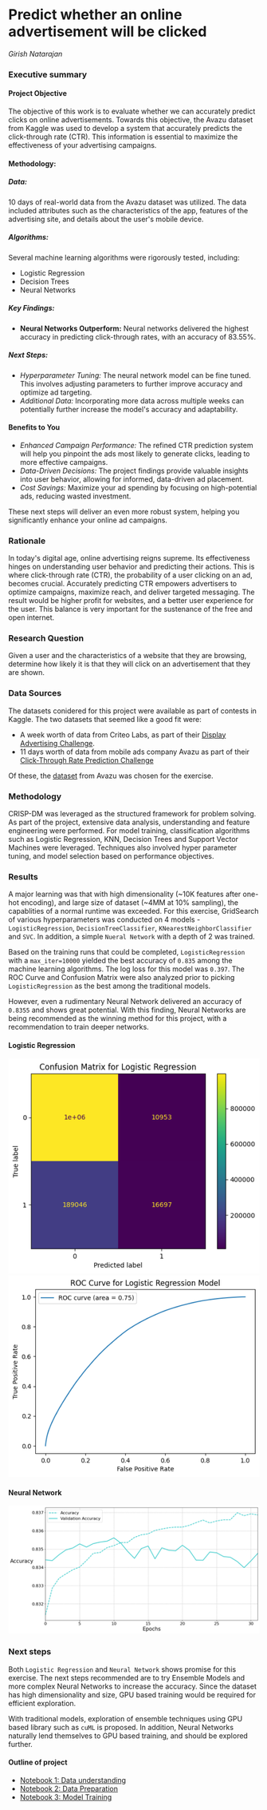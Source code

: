 # Predict whether an online advertisement will be clicked

*Girish Natarajan*

### Executive summary
#### Project Objective 
The objective of this work is to evaluate whether we can accurately predict clicks on online advertisements. Towards this objective, the Avazu dataset from Kaggle was used to develop a system that accurately predicts the click-through rate (CTR). This information is essential to maximize the effectiveness of your advertising campaigns.
#### Methodology:

##### Data: 

10 days of real-world data from the Avazu dataset was utilized. The data included attributes such as the characteristics of the app, features of the advertising site, and details about the user's mobile device.

##### Algorithms:

Several machine learning algorithms were rigorously tested, including:
* Logistic Regression
* Decision Trees
* Neural Networks

##### Key Findings:

* **Neural Networks Outperform:** Neural networks delivered the highest accuracy in predicting click-through rates, with an accuracy of 83.55%.

##### Next Steps:

* _Hyperparameter Tuning:_ The neural network model can be fine tuned. This involves adjusting parameters to further improve accuracy and optimize ad targeting.
* _Additional Data:_ Incorporating more data across multiple weeks can potentially further increase the model's accuracy and adaptability.

#### Benefits to You

* _Enhanced Campaign Performance:_ The refined CTR prediction system will help you pinpoint the ads most likely to generate clicks, leading to more effective campaigns.
* _Data-Driven Decisions:_ The project findings provide valuable insights into user behavior, allowing for informed, data-driven ad placement.
* _Cost Savings:_ Maximize your ad spending by focusing on high-potential ads, reducing wasted investment.
  
These next steps will deliver an even more robust system, helping you significantly enhance your online ad campaigns.

### Rationale
In today's digital age, online advertising reigns supreme. Its effectiveness hinges on understanding user behavior and predicting their actions. This is where click-through rate (CTR), the probability of a user clicking on an ad, becomes crucial. Accurately predicting CTR empowers advertisers to optimize campaigns, maximize reach, and deliver targeted messaging. The result would be higher profit for websites, and a better user experience for the user. This balance is very important for the sustenance of the free and open internet.

### Research Question
Given a user and the characteristics of a website that they are browsing, determine how likely it is that they will click on an advertisement that they are shown.

### Data Sources
The datasets conidered for this project were available as part of contests in Kaggle. The two datasets that seemed like a good fit were:
* A week worth of data from Criteo Labs, as part of their [Display Advertising Challenge](https://www.kaggle.com/competitions/criteo-display-ad-challenge).
* 11 days worth of data from mobile ads company Avazu as part of their [Click-Through Rate Prediction Challenge](https://www.kaggle.com/competitions/avazu-ctr-prediction/overview)

Of these, the [dataset](https://www.kaggle.com/competitions/avazu-ctr-prediction/overview) from Avazu was chosen for the exercise.

### Methodology
CRISP-DM was leveraged as the structured framework for problem solving. As part of the project, extensive data analysis, understanding and feature engineering were performed. For model training, classification algorithms such as Logistic Regression, KNN, Decision Trees and Support Vector Machines were leveraged. Techniques also involved hyper parameter tuning, and model selection based on performance objectives.

### Results
A major learning was that with high dimensionality (~10K features after one-hot encoding), and large size of dataset (~4MM at 10% sampling), the capablities of a normal runtime was exceeded. For this exercise, GridSearch of various hyperparameters was conducted on 4 models - `LogisticRegression`, `DecisionTreeClassifier`, `KNearestNeighborClassifier` and `SVC`. In addition, a simple `Nueral Network` with a depth of 2 was trained.

Based on the training runs that could be completed, `LogisticRegression` with a `max_iter=10000` yielded the best accuracy of `0.835` among the machine learning algorithms. The log loss for this model was `0.397`. The ROC Curve and Confusion Matrix were also analyzed prior to picking `LogisticRegression` as the best among the traditional models. 

However, even a rudimentary Neural Network delivered an accuracy of `0.8355` and shows great potential. With this finding, Neural Networks are being recommended as the winning method for this project, with a recommendation to train deeper networks.

#### Logistic Regression

![Confusion Matrix](images/Confusion_Matrix_LogisticRegression.png)
![ROC](images/ROC_Curve_LogisticRegression.png)

#### Neural Network

![Accuracy by Epochs](images/Accuracy_Neural_Net.png)


### Next steps
Both `Logistic Regression` and `Neural Network` shows promise for this exercise. The next steps recommended are to try Ensemble Models and more complex Neural Networks to increase the accuracy. Since the dataset has high dimensionality and size, GPU based training would be required for efficient exploration.

With traditional models, exploration of ensemble techniques using GPU based library such as `cuML` is proposed. In addition, Neural Networks naturally lend themselves to GPU based training, and should be explored further.

#### Outline of project

- [Notebook 1: Data understanding](1-click-through-prediction-data-understanding.ipynb)
- [Notebook 2: Data Preparation](2-click-through-prediction-data-preparation.ipynb)
- [Notebook 3: Model Training](3-click-through-prediction-modeling)
